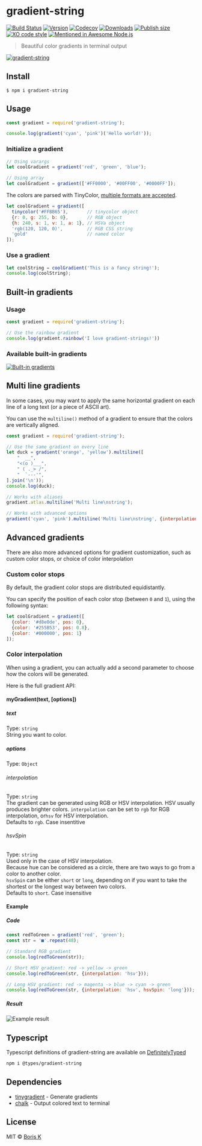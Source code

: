 # gradient-string

[![Build Status][build-src]][build-href]
[![Version][version-src]][version-href]
[![Codecov][codecov-src]][codecov-href]
[![Downloads][downloads-src]][downloads-href]
[![Publish size][publish-src]][publish-href]
[![XO code style][xo-src]][xo-href]
[![Mentioned in Awesome Node.js][awesome-src]][awesome-href]


> Beautiful color gradients in terminal output

[![gradient-string](http://bit.ly/gradient-string-preview)](http://bit.ly/gradient-string-large)


## Install

```
$ npm i gradient-string
```

## Usage

```javascript
const gradient = require('gradient-string');

console.log(gradient('cyan', 'pink')('Hello world!'));
```

### Initialize a gradient

```javascript
// Using varargs
let coolGradient = gradient('red', 'green', 'blue');

// Using array
let coolGradient = gradient(['#FF0000', '#00FF00', '#0000FF']);
```

The colors are parsed with TinyColor, [multiple formats are accepted](https://github.com/bgrins/TinyColor/blob/master/README.md#accepted-string-input).

```javascript
let coolGradient = gradient([
  tinycolor('#FFBB65'),       // tinycolor object
  {r: 0, g: 255, b: 0},       // RGB object
  {h: 240, s: 1, v: 1, a: 1}, // HSVa object
  'rgb(120, 120, 0)',         // RGB CSS string
  'gold'                      // named color
]);
```

### Use a gradient

```javascript
let coolString = coolGradient('This is a fancy string!');
console.log(coolString);
```

## Built-in gradients

### Usage

```javascript
const gradient = require('gradient-string');

// Use the rainbow gradient
console.log(gradient.rainbow('I love gradient-strings!'))
```

### Available built-in gradients

[![Built-in gradients](http://bit.ly/2uFygrL)](http://bit.ly/2ufX07r)

## Multi line gradients

In some cases, you may want to apply the same horizontal gradient on each line of a long text (or a piece of ASCII art).

You can use the `multiline()` method of a gradient to ensure that the colors are vertically aligned.

```javascript
const gradient = require('gradient-string');

// Use the same gradient on every line
let duck = gradient('orange', 'yellow').multiline([
    "  __",
    "<(o )___",
    " ( ._> /",
    "  `---'",
].join('\n'));
console.log(duck);

// Works with aliases
gradient.atlas.multiline('Multi line\nstring');

// Works with advanced options
gradient('cyan', 'pink').multiline('Multi line\nstring', {interpolation: 'hsv'});
```


## Advanced gradients

There are also more advanced options for gradient customization, such as custom color stops, or choice of color interpolation
  
### Custom color stops

By default, the gradient color stops are distributed equidistantly.

You can specify the position of each color stop (between `0` and `1`), using the following syntax:

```javascript
let coolGradient = gradient([
  {color: '#d8e0de', pos: 0},
  {color: '#255B53', pos: 0.8},
  {color: '#000000', pos: 1}
]);
```

### Color interpolation

When using a gradient, you can actually add a second parameter to choose how the colors will be generated.

Here is the full gradient API:

#### myGradient(text, [options])

##### text
Type: `string`<br>
String you want to color.

##### options
Type: `Object`<br>

###### interpolation
Type: `string`<br>
The gradient can be generated using RGB or HSV interpolation. HSV usually produces brighter colors.
`interpolation` can be set to `rgb` for RGB interpolation, or`hsv` for HSV interpolation.<br>
Defaults to `rgb`. Case insentitive

###### hsvSpin
Type: `string`<br>
Used only in the case of HSV interpolation.<br>
Because hue can be considered as a circle, there are two ways to go from a color to another color.<br>
`hsvSpin` can be either `short` or `long`, depending on if you want to take the shortest or the longest way between two colors.<br>
Defaults to `short`. Case insensitive

#### Example
##### Code
```javascript
const redToGreen = gradient('red', 'green');
const str = '■'.repeat(48);

// Standard RGB gradient
console.log(redToGreen(str)); 

// Short HSV gradient: red -> yellow -> green
console.log(redToGreen(str, {interpolation: 'hsv'}));

// Long HSV gradient: red -> magenta -> blue -> cyan -> green
console.log(redToGreen(str, {interpolation: 'hsv', hsvSpin: 'long'}));
```
##### Result
![Example result](http://i.imgur.com/plQAN2Q.png)

## Typescript

Typescript definitions of gradient-string are available on [DefinitelyTyped](https://www.npmjs.com/package/@types/gradient-string)

```sh
npm i @types/gradient-string
```


## Dependencies

- [tinygradient](https://github.com/mistic100/tinygradient) - Generate gradients
- [chalk](https://github.com/chalk/chalk) - Output colored text to terminal


## License

MIT © [Boris K](https://github.com/bokub)

[build-src]: https://flat.badgen.net/travis/bokub/gradient-string
[version-src]: https://runkit.io/bokub/npm-version/branches/master/gradient-string?style=flat
[codecov-src]: https://flat.badgen.net/codecov/c/github/bokub/gradient-string
[downloads-src]: https://flat.badgen.net/npm/dm/gradient-string?color=pink
[publish-src]: https://flat.badgen.net/packagephobia/publish/gradient-string
[xo-src]: https://flat.badgen.net/badge/code%20style/XO/5ed9c7
[awesome-src]: https://awesome.re/mentioned-badge-flat.svg

[build-href]: https://travis-ci.org/bokub/gradient-string
[version-href]: https://www.npmjs.com/package/gradient-string
[codecov-href]: https://codecov.io/gh/bokub/gradient-string
[downloads-href]: https://www.npmjs.com/package/gradient-string
[publish-href]: https://packagephobia.now.sh/result?p=gradient-string
[xo-href]: https://github.com/sindresorhus/xo
[awesome-href]: https://github.com/sindresorhus/awesome-nodejs
